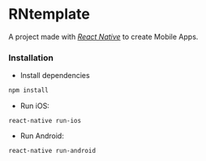 # RNtemplate
A project made with [*React Native*](https://facebook.github.io/react-native) to create Mobile Apps.

### Installation
* Install dependencies
```sh
npm install
```
* Run iOS:
```
react-native run-ios
```
* Run Android:
```
react-native run-android
```
